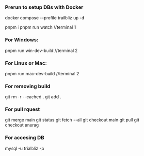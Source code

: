 ### Prerun to setup DBs with Docker

docker compose --profile trailbliz up -d

pnpm i
pnpm run watch //terminal 1

### For Windows:

pnpm run win-dev-build //terminal 2

### For Linux or Mac:

pnpm run mac-dev-build //terminal 2

### For removing build

git rm -r --cached .
git add .

### For pull rquest

git merge main
git status
git fetch --all
git checkout main
git pull
git checkout anurag

### For accesing DB

mysql -u trialbliz -p
